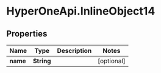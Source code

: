 # HyperOneApi.InlineObject14

## Properties
Name | Type | Description | Notes
------------ | ------------- | ------------- | -------------
**name** | **String** |  | [optional] 


